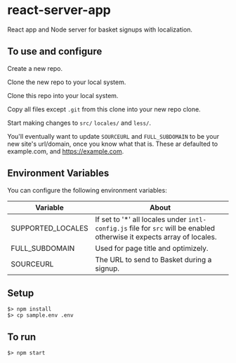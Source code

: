 # react-server-app
React app and Node server for basket signups with localization.

## To use and configure
Create a new repo.

Clone the new repo to your local system.

Clone this repo into your local system.

Copy all files except `.git` from this clone into your new repo clone.

Start making changes to `src/` `locales/` and `less/`.

You'll eventually want to update `SOURCEURL` and `FULL_SUBDOMAIN` to be your new site's url/domain, once you know what that is. These ar defaulted to example.com, and https://example.com.

## Environment Variables

You can configure the following environment variables:

|Variable|About|
|--------|-----|
| SUPPORTED_LOCALES | If set to '*' all locales under `intl-config.js` file for `src` will be enabled otherwise it expects array of locales.
| FULL_SUBDOMAIN | Used for page title and optimizely.
| SOURCEURL | The URL to send to Basket during a signup.

## Setup

```
$> npm install
$> cp sample.env .env
```

## To run

```
$> npm start
```


